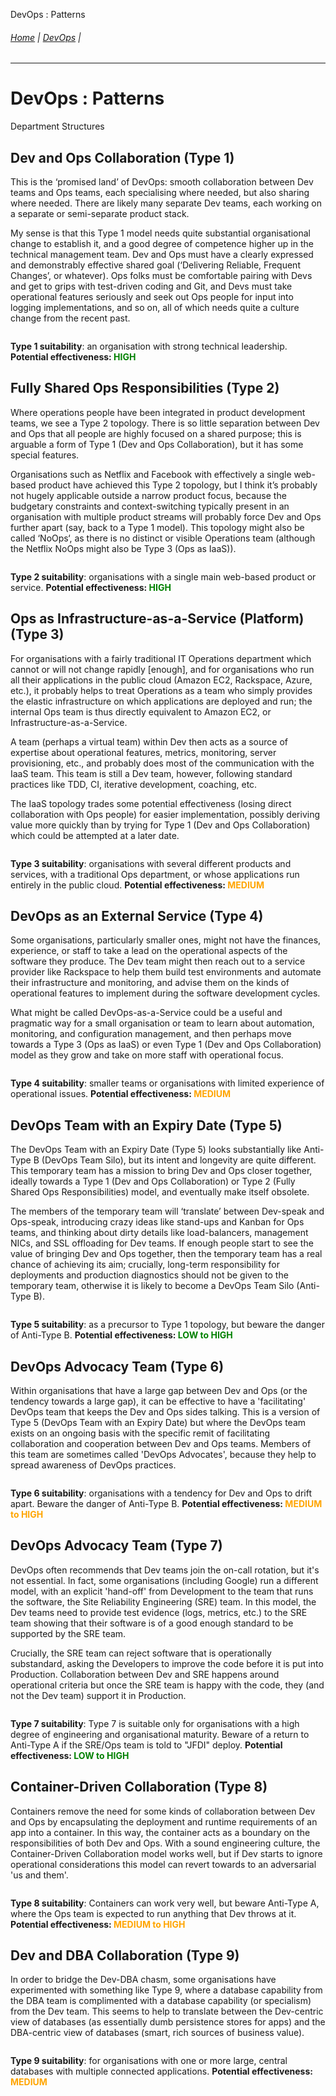 DevOps :  Patterns  

###### [Home](https://github.com/RyKaj/Documentation/blob/master/README.md) | [DevOps](https://github.com/RyKaj/Documentation/tree/master/DevOps/README.md) |
------------

# DevOps :  Patterns

Department Structures

## Dev and Ops Collaboration (Type 1)

This is the ‘promised land’ of DevOps: smooth collaboration between Dev teams and Ops teams, each specialising where needed, but also sharing where needed. There are likely many separate Dev teams, each working on a separate or semi-separate product stack.

My sense is that this Type 1 model needs quite substantial organisational change to establish it, and a good degree of competence higher up in the technical management team. Dev and Ops must have a clearly expressed and demonstrably effective shared goal (‘Delivering Reliable, Frequent Changes’, or whatever). Ops folks must be comfortable pairing with Devs and get to grips with test-driven coding and Git, and Devs must take operational features seriously and seek out Ops people for input into logging implementations, and so on, all of which needs quite a culture change from the recent past.

<img src="./attachments/451824500.png" alt="" />

**Type 1 suitability**: an organisation with strong technical leadership.
**Potential effectiveness: <span style="color:green">HIGH</span>**


## Fully Shared Ops Responsibilities (Type 2)

Where operations people have been integrated in product development teams, we see a Type 2 topology. There is so little separation between Dev and Ops that all people are highly focused on a shared purpose; this is arguable a form of Type 1 (Dev and Ops Collaboration), but it has some special features.

Organisations such as Netflix and Facebook with effectively a single web-based product have achieved this Type 2 topology, but I think it’s probably not hugely applicable outside a narrow product focus, because the budgetary constraints and context-switching typically present in an organisation with multiple product streams will probably force Dev and Ops further apart (say, back to a Type 1 model). This topology might also be called ‘NoOps‘, as there is no distinct or visible Operations team (although the Netflix NoOps might also be Type 3 (Ops as IaaS)).

<img src="./attachments/451824501.png" alt="" />

**Type 2 suitability**: organisations with a single main web-based product or service.
**Potential effectiveness: <span style="color:green">HIGH</span>**

## Ops as Infrastructure-as-a-Service (Platform) (Type 3)

For organisations with a fairly traditional IT Operations department which cannot or will not change rapidly [enough], and for organisations who run all their applications in the public cloud (Amazon EC2, Rackspace, Azure, etc.), it probably helps to treat Operations as a team who simply provides the elastic infrastructure on which applications are deployed and run; the internal Ops team is thus directly equivalent to Amazon EC2, or Infrastructure-as-a-Service.

A team (perhaps a virtual team) within Dev then acts as a source of expertise about operational features, metrics, monitoring, server provisioning, etc., and probably does most of the communication with the IaaS team. This team is still a Dev team, however, following standard practices like TDD, CI, iterative development, coaching, etc.

The IaaS topology trades some potential effectiveness (losing direct collaboration with Ops people) for easier implementation, possibly deriving value more quickly than by trying for Type 1 (Dev and Ops Collaboration) which could be attempted at a later date.

<img src="./attachments/451824502.png" alt="" />

**Type 3 suitability**: organisations with several different products and services, with a traditional Ops department, or whose applications run entirely in the public cloud.
**Potential effectiveness: <span style="color:orange">MEDIUM</span>**

## DevOps as an External Service (Type 4)

Some organisations, particularly smaller ones, might not have the finances, experience, or staff to take a lead on the operational aspects of the software they produce. The Dev team might then reach out to a service provider like Rackspace to help them build test environments and automate their infrastructure and monitoring, and advise them on the kinds of operational features to implement during the software development cycles.

What might be called DevOps-as-a-Service could be a useful and pragmatic way for a small organisation or team to learn about automation, monitoring, and configuration management, and then perhaps move towards a Type 3 (Ops as IaaS) or even Type 1 (Dev and Ops Collaboration) model as they grow and take on more staff with operational focus.

<img src="./attachments/451824503.png" alt="" />

**Type 4 suitability**: smaller teams or organisations with limited experience of operational issues.
**Potential effectiveness: <span style="color:orange">MEDIUM</span>**

## DevOps Team with an Expiry Date (Type 5)

The DevOps Team with an Expiry Date (Type 5) looks substantially like Anti-Type B (DevOps Team Silo), but its intent and longevity are quite different. This temporary team has a mission to bring Dev and Ops closer together, ideally towards a Type 1 (Dev and Ops Collaboration) or Type 2 (Fully Shared Ops Responsibilities) model, and eventually make itself obsolete.

The members of the temporary team will ‘translate’ between Dev-speak and Ops-speak, introducing crazy ideas like stand-ups and Kanban for Ops teams, and thinking about dirty details like load-balancers, management NICs, and SSL offloading for Dev teams. If enough people start to see the value of bringing Dev and Ops together, then the temporary team has a real chance of achieving its aim; crucially, long-term responsibility for deployments and production diagnostics should not be given to the temporary team, otherwise it is likely to become a DevOps Team Silo (Anti-Type B).

<img src="./attachments/451824504.png" alt="" />

**Type 5 suitability**: as a precursor to Type 1 topology, but beware the danger of Anti-Type B.
**Potential effectiveness: <span style="color:green">LOW to HIGH</span>**


## DevOps Advocacy Team (Type 6)

Within organisations that have a large gap between Dev and Ops (or the tendency towards a large gap), it can be effective to have a 'facilitating' DevOps team that keeps the Dev and Ops sides talking. This is a version of Type 5 (DevOps Team with an Expiry Date) but where the DevOps team exists on an ongoing basis with the specific remit of facilitating collaboration and cooperation between Dev and Ops teams. Members of this team are sometimes called 'DevOps Advocates', because they help to spread awareness of DevOps practices.

<img src="./attachments/451824505.png" alt="" />

**Type 6 suitability**: organisations with a tendency for Dev and Ops to drift apart. Beware the danger of Anti-Type B.
**Potential effectiveness:<span style="color:orange"> MEDIUM to HIGH</span>**

## DevOps Advocacy Team (Type 7)

DevOps often recommends that Dev teams join the on-call rotation, but it's not essential. In fact, some organisations (including Google) run a different model, with an explicit 'hand-off' from Development to the team that runs the software, the Site Reliability Engineering (SRE) team. In this model, the Dev teams need to provide test evidence (logs, metrics, etc.) to the SRE team showing that their software is of a good enough standard to be supported by the SRE team.

Crucially, the SRE team can reject software that is operationally substandard, asking the Developers to improve the code before it is put into Production. Collaboration between Dev and SRE happens around operational criteria but once the SRE team is happy with the code, they (and not the Dev team) support it in Production.

<img src="./attachments/451824506.png" alt="" />

**Type 7 suitability**: Type 7 is suitable only for organisations with a high degree of engineering and organisational maturity. Beware of a return to Anti-Type A if the SRE/Ops team is told to "JFDI" deploy.
**Potential effectiveness: <span style="color:green">LOW to HIGH</span>**

## Container-Driven Collaboration (Type 8)

Containers remove the need for some kinds of collaboration between Dev and Ops by encapsulating the deployment and runtime requirements of an app into a container. In this way, the container acts as a boundary on the responsibilities of both Dev and Ops. With a sound engineering culture, the Container-Driven Collaboration model works well, but if Dev starts to ignore operational considerations this model can revert towards to an adversarial 'us and them'.

<img src="./attachments/451824507.png" alt="" />

**Type 8 suitability**: Containers can work very well, but beware Anti-Type A, where the Ops team is expected to run anything that Dev throws at it.
**Potential effectiveness: <span style="color:orange">MEDIUM to HIGH</span>**

## Dev and DBA Collaboration (Type 9)

In order to bridge the Dev-DBA chasm, some organisations have experimented with something like Type 9, where a database capability from the DBA team is complimented with a database capability (or specialism) from the Dev team. This seems to help to translate between the Dev-centric view of databases (as essentially dumb persistence stores for apps) and the DBA-centric view of databases (smart, rich sources of business value).

<img src="./attachments/451824508.png" alt="" />

**Type 9 suitability**: for organisations with one or more large, central databases with multiple connected applications.
**Potential effectiveness: <span style="color:orange">MEDIUM</span>**


<!---
Reference
https://web.devopstopologies.com/
--->